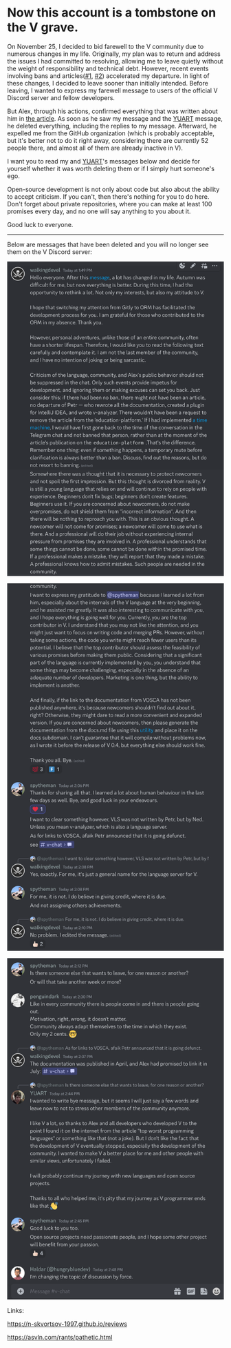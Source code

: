 # Now this account is a tombstone on the V grave.

On November 25, I decided to bid farewell to the V community due to numerous changes in my life. Originally, my plan was to return and address the issues I had committed to resolving, allowing me to leave quietly without the weight of responsibility and technical debt. However, recent events involving bans and articles([#1](https://n-skvortsov-1997.github.io/reviews), [#2](https://asvln.com/rants/pathetic.html)) accelerated my departure. In light of these changes, I decided to leave sooner than initially intended. Before leaving, I wanted to express my farewell message to users of the official V Discord server and fellow developers.

But Alex, through his actions, confirmed everything that was written about him in [the article](https://n-skvortsov-1997.github.io/reviews/#about-the-v-community). As soon as he saw my message and the [YUART](https://github.com/ArtemkaKun) message, he deleted everything, including the replies to my message. Afterward, he expelled me from the GitHub organization (which is probably acceptable, but it's better not to do it right away, considering there are currently 52 people there, and almost all of them are already inactive in V).

I want you to read my and [YUART](https://github.com/ArtemkaKun)'s messages below and decide for yourself whether it was worth deleting them or if I simply hurt someone's ego.

Open-source development is not only about code but also about the ability to accept criticism. If you can't, then there's nothing for you to do here. Don't forget about private repositories, where you can make at least 100 promises every day, and no one will say anything to you about it.

Good luck to everyone.

---

Below are messages that have been deleted and you will no longer see them on the V Discord server:

![1 screenshot](./imgs/1.png)

![2 screenshot](./imgs/2.png)

![3 screenshot](./imgs/3.png)

Links:

https://n-skvortsov-1997.github.io/reviews

https://asvln.com/rants/pathetic.html

